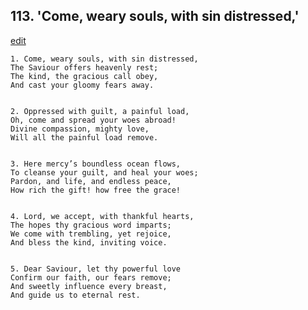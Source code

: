 
## 113.  'Come, weary souls, with sin distressed,'
[edit](https://docs.google.com/document/d/1LrcHHOgQZwsFowmX%2DXcHdgzSon50V49M/edit?mode=html)



    1. Come, weary souls, with sin distressed,
    The Saviour offers heavenly rest;
    The kind, the gracious call obey,
    And cast your gloomy fears away.


    2. Oppressed with guilt, a painful load,
    Oh, come and spread your woes abroad!
    Divine compassion, mighty love,
    Will all the painful load remove.


    3. Here mercy’s boundless ocean flows,
    To cleanse your guilt, and heal your woes;
    Pardon, and life, and endless peace,
    How rich the gift! how free the grace!


    4. Lord, we accept, with thankful hearts,
    The hopes thy gracious word imparts;
    We come with trembling, yet rejoice,
    And bless the kind, inviting voice.


    5. Dear Saviour, let thy powerful love
    Confirm our faith, our fears remove;
    And sweetly influence every breast,
    And guide us to eternal rest.
